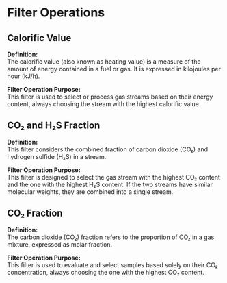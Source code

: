 # Filter Operations

## Calorific Value

**Definition:**  
The calorific value (also known as heating value) is a measure of the amount of energy contained in a fuel or gas. It is expressed in kilojoules per hour (kJ/h).

**Filter Operation Purpose:**  
This filter is used to select or process gas streams based on their energy content, always choosing the stream with the highest calorific value.

## CO₂ and H₂S Fraction

**Definition:**  
This filter considers the combined fraction of carbon dioxide (CO₂) and hydrogen sulfide (H₂S) in a stream.

**Filter Operation Purpose:**  
This filter is designed to select the gas stream with the highest CO₂ content and the one with the highest H₂S content. If the two streams have similar molecular weights, they are combined into a single stream.

## CO₂ Fraction

**Definition:**  
The carbon dioxide (CO₂) fraction refers to the proportion of CO₂ in a gas mixture, expressed as molar fraction.

**Filter Operation Purpose:**  
This filter is used to evaluate and select samples based solely on their CO₂ concentration, always choosing the one with the highest CO₂ content.